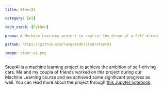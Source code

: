 ```yaml
---
title: SteerAI

category: [AI]

tech_stack: [Python]

promo: A Machine Learning project to realize the dream of a Self-driving car.

github: https://github.com/ravgeetdhillon/steerAI

image: steer-ai.png
---
```


SteerAI is a machine learning project to achieve the ambition of self-driving cars. Me and my couple of friends worked on this project during our Machine Learning course and we achieved some significant progress as well. You can read more about the project through [this Jupyter notebook](https://github.com/ravgeetdhillon/steerAI/blob/master/self_driving.ipynb).
